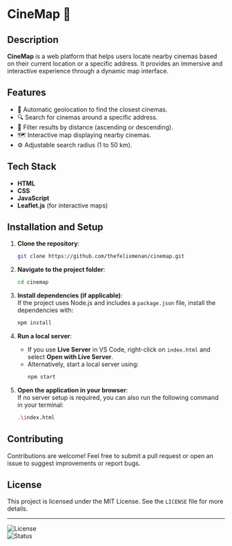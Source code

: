 # CineMap 🎥  

## Description  
**CineMap** is a web platform that helps users locate nearby cinemas based on their current location or a specific address. It provides an immersive and interactive experience through a dynamic map interface.

## Features  
- 📍 Automatic geolocation to find the closest cinemas.  
- 🔍 Search for cinemas around a specific address.  
- 🎯 Filter results by distance (ascending or descending).  
- 🗺️ Interactive map displaying nearby cinemas.  
- ⚙️ Adjustable search radius (1 to 50 km).  

## Tech Stack  
- **HTML**  
- **CSS**  
- **JavaScript**  
- **Leaflet.js** (for interactive maps)

## Installation and Setup  

1. **Clone the repository**:  
   ```bash
   git clone https://github.com/thefelixmenan/cinemap.git
   ```

2. **Navigate to the project folder**:  
   ```bash
   cd cinemap
   ```

3. **Install dependencies (if applicable)**:  
   If the project uses Node.js and includes a `package.json` file, install the dependencies with:  
   ```bash
   npm install
   ```

4. **Run a local server**:  
   - If you use **Live Server** in VS Code, right-click on `index.html` and select **Open with Live Server**.  
   - Alternatively, start a local server using:  
     ```bash
     npm start
     ```

5. **Open the application in your browser**:  
   If no server setup is required, you can also run the following command in your terminal:  
   ```bash
   .\index.html
   ```

## Contributing  
Contributions are welcome! Feel free to submit a pull request or open an issue to suggest improvements or report bugs.  

## License  
This project is licensed under the MIT License. See the `LICENSE` file for more details.  

---

![License](https://img.shields.io/badge/license-MIT-green)  
![Status](https://img.shields.io/badge/status-active-brightgreen)  
